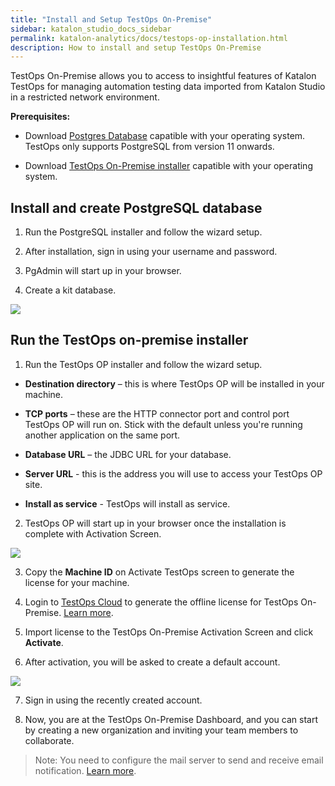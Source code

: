 ```yaml
---
title: "Install and Setup TestOps On-Premise"
sidebar: katalon_studio_docs_sidebar
permalink: katalon-analytics/docs/testops-op-installation.html 
description: How to install and setup TestOps On-Premise
---
```

TestOps On-Premise allows you to access to insightful features of Katalon TestOps for managing automation testing data imported from Katalon Studio in a restricted network environment.

**Prerequisites:**

* Download [Postgres Database](https://www.postgresql.org/download/) capatible with your operating system. TestOps only supports PostgreSQL from version 11 onwards. 

* Download [TestOps On-Premise installer]() capatible with your operating system.

## Install and create PostgreSQL database

1. Run the PostgreSQL installer and follow the wizard setup.

2. After installation, sign in using your username and password.

3. PgAdmin will start up in your browser.

4. Create a kit database.

 ![](https://github.com/katalon-studio/docs-images/raw/master/katalon-analytics/docs/kt-op-installation/postgresql-dashboard.png)

## Run the TestOps on-premise installer

1. Run the TestOps OP installer and follow the wizard setup.

* **Destination directory** – this is where TestOps OP will be installed in your machine.

* **TCP ports** – these are the HTTP connector port and control port TestOps OP will run on. Stick with the default unless you're running another application on the same port. 

* **Database URL** – the JDBC URL for your database.

* **Server URL** - this is the address you will use to access your TestOps OP site.

* **Install as service** - TestOps will install as service.

2. TestOps OP will start up in your browser once the installation is complete with Activation Screen.

![](https://github.com/katalon-studio/docs-images/raw/master/katalon-analytics/docs/kt-op-installation/kt-op-activation-by-file.png)

3. Copy the **Machine ID** on Activate TestOps screen to generate the license for your machine.

4. Login to [TestOps Cloud](https://analytics-staging.katalon.com/) to generate the offline license for TestOps On-Premise. [Learn more]().

5. Import license to the TestOps On-Premise Activation Screen and click **Activate**.

6. After activation, you will be asked to create a default account.

![](https://github.com/katalon-studio/docs-images/raw/master/katalon-analytics/docs/kt-op-installation/kt-op-create-root-account.png)

7. Sign in using the recently created account.

8. Now, you are at the TestOps On-Premise Dashboard, and you can start by creating a new organization and inviting your team members to collaborate.

> Note: You need to configure the mail server to send and receive email notification. [Learn more]().
